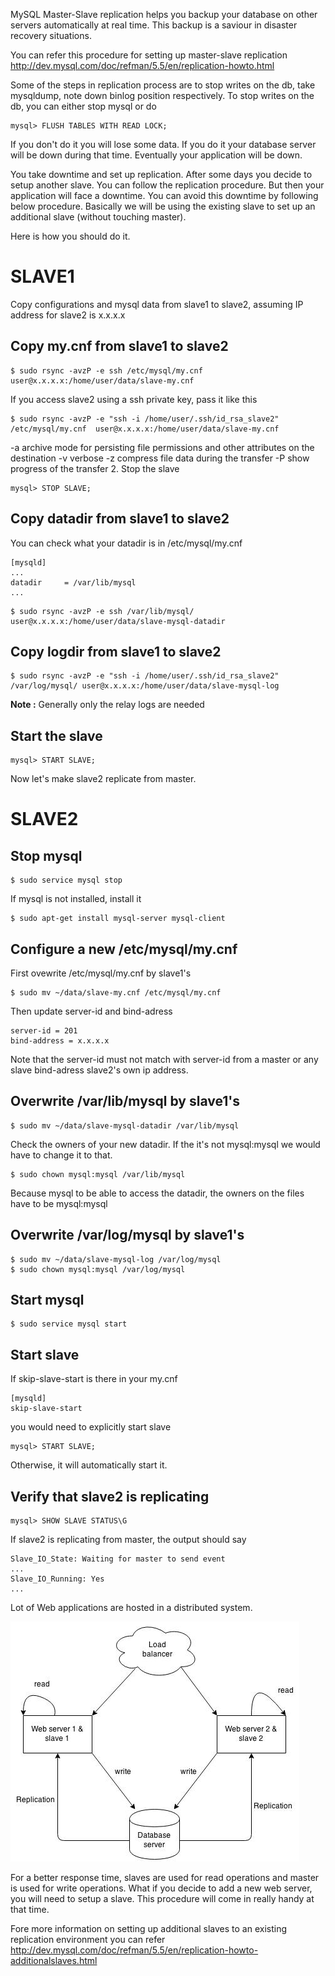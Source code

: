 MySQL Master-Slave replication helps you backup your database on other servers automatically at real time. This backup is a saviour in disaster recovery situations. 

You can refer this procedure for setting up master-slave replication
http://dev.mysql.com/doc/refman/5.5/en/replication-howto.html

Some of the steps in replication process are to stop writes on the db, take mysqldump, note down binlog position respectively. To stop writes on the db, you can either stop mysql or do 

    mysql> FLUSH TABLES WITH READ LOCK;

If you don't do it you will lose some data. If you do it your database server will be down during that time. Eventually your application will be down.

You take downtime and set up replication. After some days you decide to setup another slave. You can follow the replication procedure. But then your application will face a downtime. You can avoid this downtime by following below procedure. Basically we will be using the existing slave to set up an additional slave (without touching master).

Here is how you should do it.

# SLAVE1

Copy configurations and mysql data from slave1 to slave2, assuming IP address for slave2 is x.x.x.x

## Copy my.cnf from slave1 to slave2
~~~~
$ sudo rsync -avzP -e ssh /etc/mysql/my.cnf  user@x.x.x.x:/home/user/data/slave-my.cnf
~~~~
If you access slave2 using a ssh private key, pass it like this
~~~~
$ sudo rsync -avzP -e "ssh -i /home/user/.ssh/id_rsa_slave2" /etc/mysql/my.cnf  user@x.x.x.x:/home/user/data/slave-my.cnf
~~~~
-a               archive mode for persisting file permissions and other attributes on the destination
-v               verbose
-z               compress file data during the transfer
-P		 show progress of the transfer
2. Stop the slave
~~~~
mysql> STOP SLAVE;
~~~~
## Copy datadir from slave1 to slave2
You can check what your datadir is in /etc/mysql/my.cnf
~~~~
[mysqld]
...
datadir		= /var/lib/mysql
...
~~~~
~~~~
$ sudo rsync -avzP -e ssh /var/lib/mysql/ user@x.x.x.x:/home/user/data/slave-mysql-datadir
~~~~
## Copy logdir from slave1 to slave2
~~~~
$ sudo rsync -avzP -e "ssh -i /home/user/.ssh/id_rsa_slave2" /var/log/mysql/ user@x.x.x.x:/home/user/data/slave-mysql-log
~~~~
**Note :** Generally only the relay logs are needed
## Start the slave
~~~~
mysql> START SLAVE;
~~~~

Now let's make slave2 replicate from master.

# SLAVE2

## Stop mysql
~~~~
$ sudo service mysql stop
~~~~
If mysql is not installed, install it
~~~~
$ sudo apt-get install mysql-server mysql-client
~~~~
## Configure a new /etc/mysql/my.cnf
First ovewrite /etc/mysql/my.cnf by slave1's 
~~~~
$ sudo mv ~/data/slave-my.cnf /etc/mysql/my.cnf
~~~~
Then update server-id and bind-adress
~~~~
server-id = 201
bind-address = x.x.x.x
~~~~
Note that the server-id must not match with server-id from a master or any slave
bind-adress slave2's own ip address.
## Overwrite /var/lib/mysql by slave1's
~~~~
$ sudo mv ~/data/slave-mysql-datadir /var/lib/mysql
~~~~
Check the owners of your new datadir. If the it's not mysql:mysql we would have to change it to that.
~~~~
$ sudo chown mysql:mysql /var/lib/mysql
~~~~
Because mysql to be able to access the datadir, the owners on the files have to be mysql:mysql
## Overwrite /var/log/mysql by slave1's
~~~~
$ sudo mv ~/data/slave-mysql-log /var/log/mysql
$ sudo chown mysql:mysql /var/log/mysql
~~~~
## Start mysql
~~~~
$ sudo service mysql start
~~~~
## Start slave
If skip-slave-start is there in your my.cnf 
~~~~
[mysqld]
skip-slave-start
~~~~
you would need to explicitly start slave
~~~~
mysql> START SLAVE;
~~~~
Otherwise, it will automatically start it.
## Verify that slave2 is replicating
~~~~
mysql> SHOW SLAVE STATUS\G
~~~~
If slave2 is replicating from master, the output should say
~~~~
Slave_IO_State: Waiting for master to send event
...
Slave_IO_Running: Yes
...
~~~~

Lot of Web applications are hosted in a distributed system. 


[![Distributed MySQL with separate master.](/docs/assets/mysql-distributed-master.jpg)](/docs/assets/mysql-distributed-master.jpg)

For a better response time, slaves are used for read operations and master is used for write operations. 
What if you decide to add a new web server, you will need to setup a slave. This procedure will come in really handy at that time.

Fore more information on setting up additional slaves to an existing replication environment you can refer
http://dev.mysql.com/doc/refman/5.5/en/replication-howto-additionalslaves.html

